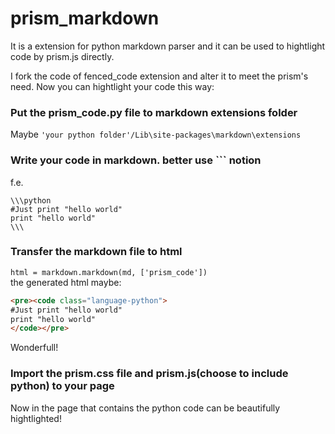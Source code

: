 prism_markdown
==============

It is a extension for python markdown parser and it can be used to hightlight code by prism.js directly.

I fork the code of fenced_code extension and alter it to meet the prism's need.
Now you can hightlight your code this way:
### Put the prism_code.py file to markdown extensions folder
Maybe `'your python folder'/Lib\site-packages\markdown\extensions`

### Write your code in markdown. better use \`\`\` notion
f.e. 
```
\\\python  
#Just print "hello world"  
print "hello world"  
\\\
```
### Transfer the markdown file to html
`html = markdown.markdown(md, ['prism_code'])`  
the generated html maybe:
```html
<pre><code class="language-python">
#Just print "hello world"
print "hello world"
</code></pre>
```
Wonderfull!
### Import the prism.css file and prism.js(choose to include python) to your page
Now in the page that contains the python code can be beautifully hightlighted!


